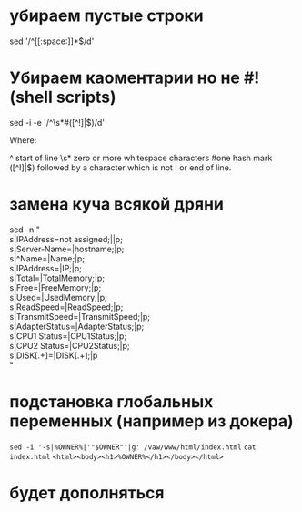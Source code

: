 # убираем пустые строки
sed '/^[[:space:]]*$/d' 

# Убираем каоментарии но не #! (shell scripts)

sed -i -e '/^\s*#\([^!]\|$\)/d'

Where:

^ start of line
\s* zero or more whitespace characters
#one hash mark
\([^!]\|$\) followed by a character which is not ! or end of line.

# замена куча всякой дряни
sed -n "\
s|IPAddress=not assigned;||p; \
s|Server-Name=|hostname;|p; \
s|^Name=|Name;|p; \
s|IPAddress=|IP;|p; \
s|Total=|TotalMemory;|p; \
s|Free=|FreeMemory;|p; \
s|Used=|UsedMemory;|p; \
s|ReadSpeed=|ReadSpeed;|p; \
s|TransmitSpeed=|TransmitSpeed;|p; \
s|AdapterStatus=|AdapterStatus;|p; \
s|CPU1 Status=|CPU1Status;|p; \
s|CPU2 Status=|CPU2Status;|p; \
s|DISK[.+]=|DISK[.+];|p \
"
# подстановка глобальных переменных (например из докера)
`sed -i '-s|%OWNER%|'"$OWNER"'|g' /vaw/www/html/index.html`
`cat index.html`
`<html><body><h1>%OWNER%</h1></body></html>`

# будет дополняться
